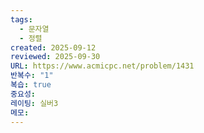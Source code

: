 ```yaml
---
tags:
  - 문자열
  - 정렬
created: 2025-09-12
reviewed: 2025-09-30
URL: https://www.acmicpc.net/problem/1431
반복수: "1"
복습: true
중요성:
레이팅: 실버3
메모:
---
```

